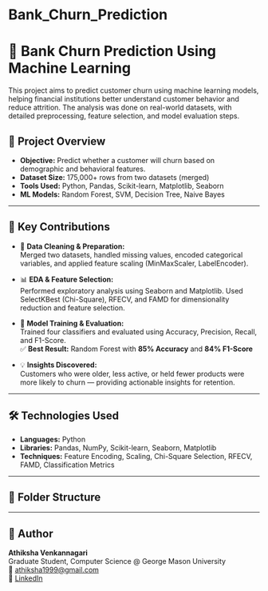 # Bank_Churn_Prediction

# 🏦 Bank Churn Prediction Using Machine Learning 

This project aims to predict customer churn using machine learning models, helping financial institutions better understand customer behavior and reduce attrition. The analysis was done on real-world datasets, with detailed preprocessing, feature selection, and model evaluation steps.

## 📌 Project Overview

- **Objective:** Predict whether a customer will churn based on demographic and behavioral features.
- **Dataset Size:** 175,000+ rows from two datasets (merged)
- **Tools Used:** Python, Pandas, Scikit-learn, Matplotlib, Seaborn
- **ML Models:** Random Forest, SVM, Decision Tree, Naive Bayes

---

## 🔧 Key Contributions

- 🧹 **Data Cleaning & Preparation:**  
  Merged two datasets, handled missing values, encoded categorical variables, and applied feature scaling (MinMaxScaler, LabelEncoder).
  
- 📊 **EDA & Feature Selection:**  
  Performed exploratory analysis using Seaborn and Matplotlib. Used SelectKBest (Chi-Square), RFECV, and FAMD for dimensionality reduction and feature selection.

- 🧠 **Model Training & Evaluation:**  
  Trained four classifiers and evaluated using Accuracy, Precision, Recall, and F1-Score.  
  ✅ **Best Result:** Random Forest with **85% Accuracy** and **84% F1-Score**

- 💡 **Insights Discovered:**  
  Customers who were older, less active, or held fewer products were more likely to churn — providing actionable insights for retention.

---

## 🛠️ Technologies Used

- **Languages:** Python  
- **Libraries:** Pandas, NumPy, Scikit-learn, Seaborn, Matplotlib  
- **Techniques:** Feature Encoding, Scaling, Chi-Square Selection, RFECV, FAMD, Classification Metrics  

---

## 📁 Folder Structure


---

## 👤 Author

**Athiksha Venkannagari**  
Graduate Student, Computer Science @ George Mason University  
📧 athiksha1999@gmail.com  
🔗 [LinkedIn](https://linkedin.com/in/athiksha)
